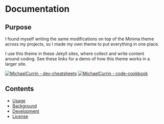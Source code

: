 # Documentation

<!-- Note to self - while docs this directory could be added as pages on the site, the local links would break. So focus the site on just being a one-page demo. -->

## Purpose

I found myself writing the same modifications on top of the Minima theme across my projects, so I made my own theme to put everything in one place.

I use this theme in these Jekyll sites, where collect and write content around coding. See these links for a demo of how this theme works in a larger site.

[![MichaelCurrin - dev-cheatsheets](https://img.shields.io/static/v1?label=MichaelCurrin&message=dev-cheatsheets&color=blue&logo=github)](https://github.com/MichaelCurrin/dev-cheatsheets)
[![MichaelCurrin - code-cookbook](https://img.shields.io/static/v1?label=MichaelCurrin&message=code-cookbook&color=blue&logo=github)](https://github.com/MichaelCurrin/code-cookbook)


## Contents

- [Usage](usage.md)
- [Background](background.md)
- [Development](development.md)
- [License](license.md)
